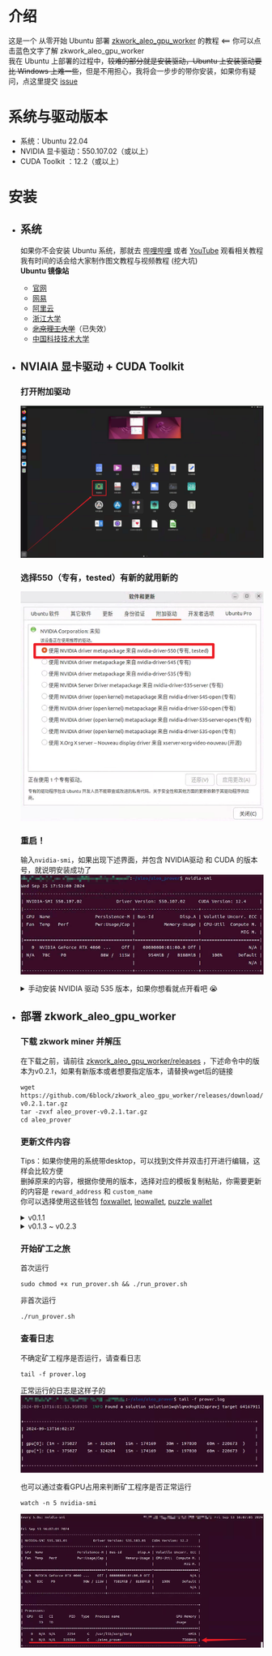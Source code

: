# 介绍
这是一个 从零开始 Ubuntu 部署 [zkwork_aleo_gpu_worker](https://github.com/6block/zkwork_aleo_gpu_worker/blob/master) 的教程 <== 你可以点击蓝色文字了解 zkwork_aleo_gpu_worker</br>
我在 Ubuntu 上部署的过程中，<del>较难的部分就是安装驱动，Ubuntu 上安装驱动要比 Windows 上难一些</del>，但是不用担心，我将会一步步的带你安装，如果你有疑问，点这里提交 [issue](https://github.com/QiYiJun/zkwork_aleo_ubuntu_tutorial/issues/new)

# 系统与驱动版本
- 系统：Ubuntu 22.04
- NVIDIA 显卡驱动：550.107.02（或以上）
- CUDA Toolkit ：12.2（或以上）

# 安装
- ## 系统
  如果你不会安装 Ubuntu 系统，那就去 [哔哩哔哩](https://www.bilibili.com/) 或者 [YouTube](https://www.youtube.com) 观看相关教程</br>
  我有时间的话会给大家制作图文教程与视频教程 (挖大坑)</br>
  <b>Ubuntu 镜像站</b>
  - [官网](https://ubuntu.com/download/desktop)
  - [网易](http://mirrors.163.com/ubuntu-releases/)
  - [阿里云](http://mirrors.aliyun.com/ubuntu-releases/)
  - [浙江大学](http://mirrors.zju.edu.cn/ubuntu-releases/)
  - [<del>北京理工大学</del>](http://mirror.bit.edu.cn/ubuntu-releases/)（已失效）
  - [中国科技技术大学](http://mirrors.ustc.edu.cn/ubuntu-releases/)

- ## NVIAIA 显卡驱动 + CUDA Toolkit

  ### 打开附加驱动
  ![附加驱动.png](./screenshots/附加驱动.png)

  ### 选择550（专有，tested）有新的就用新的
  ![nvidia-driver-550.png](./screenshots/nvidia-driver-550.png)

  ### 重启！
  输入`nvidia-smi`，如果出现下述界面，并包含 NVIDIA驱动 和 CUDA 的版本号，就说明安装成功了
  ![nvidia-smi-550](./screenshots/nvidia-smi-550.png)
  

  <details>
    <summary>手动安装 NVIDIA 驱动 535 版本，如果你想看就点开看吧 😭</summary>

    ### 更新软件列表和安装必要软件、依赖
    ```
    sudo apt-get update
    sudo apt-get install gcc-12 g++-12 make
    ```

    ### 禁用默认驱动
    打开`blacklist.conf`
    ```
    sudo nano /etc/modprobe.d/blacklist.conf
    ```
    或者新建`blacklist-nouveau.conf`文件
    ```
    sudo nano /etc/modprobe.d/blacklist-nouveau.conf
    ```
    写入内容并保存
    ```
    blacklist nouveau
    options nouveau modeset=0
    ```

    ### 更新initramfs镜像文件
    ```
    sudo update-initramfs -u
    ```

    ### 重启电脑`reboot`，然后在终端输入
    ```
    lsmod | grep nouveau
    ```
    如果没有输出内容就说明已经禁用了nouveau

    ### 安装 NVIDIA驱动 和 CUDA Toolkit
    ```
    sudo apt install nvidia-driver-535 nvidia-dkms-535 nvidia-cuda-toolkit
    ```
    输入`nvidia-smi`，如果出现下述界面，并包含 NVIDIA 驱动 和 CUDA 的版本号，就说明安装成功了
          ![nvidia-smi](./screenshots/nvidia-smi.png)
  </details>

- ## 部署 zkwork_aleo_gpu_worker
  ### 下载 zkwork miner 并解压
  在下载之前，请前往 [zkwork_aleo_gpu_worker/releases](https://github.com/6block/zkwork_aleo_gpu_worker/releases) ，下述命令中的版本为v0.2.1，如果有新版本或者想要指定版本，请替换wget后的链接
  ```
  wget https://github.com/6block/zkwork_aleo_gpu_worker/releases/download/v0.2.1/aleo_prover-v0.2.1.tar.gz
  tar -zvxf aleo_prover-v0.2.1.tar.gz
  cd aleo_prover
  ```

  ### 更新文件内容
  Tips：如果你使用的系统带desktop，可以找到文件并双击打开进行编辑，这样会比较方便</br>
  删掉原来的内容，根据你使用的版本，选择对应的模板复制粘贴，你需要更新的内容是 `reward_address` 和 `custom_name`</br>
  你可以选择使用这些钱包 [foxwallet](https://foxwallet.com/), [leowallet](https://www.leo.app/), [puzzle wallet](https://puzzle.online/)
  <details>
    <summary>v0.1.1</summary>

    打开文件`run_prover.sh`，并更新内容</br>
    下面是模板，删掉原来的内容，复制粘贴这个模板，你需要更新的内容是 `reward_address` 和 `custom_name`</br>
    你可以选择使用这些钱包 [foxwallet](https://foxwallet.com/), [leowallet](https://www.leo.app/), [puzzle wallet](https://puzzle.online/)
    ```
    # server list
    pool=aleo.hk.zk.work:10003

    # use your own aleo reward_address
    reward_address=钱包地址

    # set your own custom name
    custom_name="随便取一个英文名确保唯一"

    # Check if aleo_prover process exists and kill it if running
    if pgrep aleo_prover > /dev/null; then
        pgrep aleo_prover | xargs kill
    fi

    # Start the aleo_prover in background and log output
    nohup ./aleo_prover --address $reward_address --pool $pool --custom_name $custom_name >> prover.log 2>&1 &
    ```
  </details>
  <details>
    <summary>v0.1.3 ~ v0.2.3</summary>

    打开文件`inner_prover.sh`，并更新内容</br>
    ```
    # server list
    pool=aleo.hk.zk.work:10003

    # use your own aleo reward_address
    reward_address=钱包地址

    # set your own custom name
    custom_name="随便取一个英文名确保唯一"

    pids=$(ps -ef | grep aleo_prover | grep -v grep | awk '{print $2}')
    if [ -n "$pids" ]; then
        echo "$pids" | xargs kill
        sleep 5
    fi

    while true; do
        target=`ps aux | grep aleo_prover | grep -v grep`
        if [ -z "$target" ]; then
            ./aleo_prover --address $reward_address --pool $pool --custom_name $custom_name
            sleep 5
        fi
        sleep 60
    done
    ```
  </details>

  ### 开始矿工之旅
  首次运行
  ```
  sudo chmod +x run_prover.sh && ./run_prover.sh
  ```
  非首次运行
  ```
  ./run_prover.sh
  ```

  ### 查看日志
  不确定矿工程序是否运行，请查看日志
  ```
  tail -f prover.log
  ```
  正常运行的日志是这样子的</br>
  ![prover.log](./screenshots/prover_log.png)

  也可以通过查看GPU占用来判断矿工程序是否正常运行
  ```
  watch -n 5 nvidia-smi
  ```
  ![prover.log](./screenshots/nvidia-smi-5s.png)
